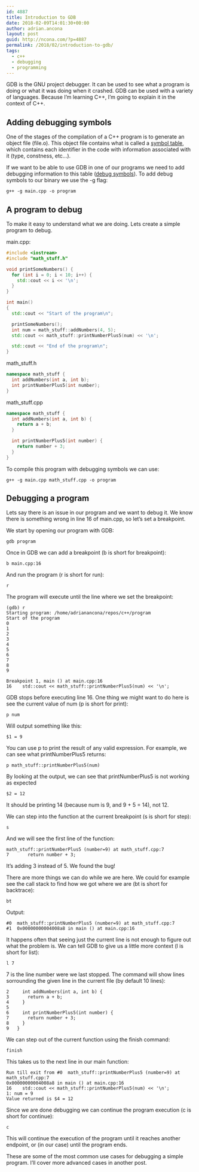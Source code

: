 ```yaml
---
id: 4887
title: Introduction to GDB
date: 2018-02-09T14:01:30+00:00
author: adrian.ancona
layout: post
guid: http://ncona.com/?p=4887
permalink: /2018/02/introduction-to-gdb/
tags:
  - c++
  - debugging
  - programming
---
```

GDB is the GNU project debugger. It can be used to see what a program is doing or what it was doing when it crashed. GDB can be used with a variety of languages. Because I&#8217;m learning C++, I&#8217;m going to explain it in the context of C++.

## Adding debugging symbols

One of the stages of the compilation of a C++ program is to generate an object file (file.o). This object file contains what is called a [symbol table](https://en.wikipedia.org/wiki/Symbol_table), which contains each identifier in the code with information associated with it (type, constness, etc&#8230;).

If we want to be able to use GDB in one of our programs we need to add debugging information to this table ([debug symbols](https://en.wikipedia.org/wiki/Debug_symbol)). To add debug symbols to our binary we use the -g flag:

<!--more-->

```
g++ -g main.cpp -o program
```

## A program to debug

To make it easy to understand what we are doing. Lets create a simple program to debug.

main.cpp:

```cpp
#include <iostream>
#include "math_stuff.h"

void printSomeNumbers() {
  for (int i = 0; i < 10; i++) {
    std::cout << i << '\n';
  }
}

int main()
{
  std::cout << "Start of the program\n";

  printSomeNumbers();
  int num = math_stuff::addNumbers(4, 5);
  std::cout << math_stuff::printNumberPlus5(num) << '\n';

  std::cout << "End of the program\n";
}
```

math_stuff.h

```cpp
namespace math_stuff {
  int addNumbers(int a, int b);
  int printNumberPlus5(int number);
}
```

math_stuff.cpp

```cpp
namespace math_stuff {
  int addNumbers(int a, int b) {
    return a + b;
  }

  int printNumberPlus5(int number) {
    return number + 3;
  }
}
```

To compile this program with debugging symbols we can use:

```
g++ -g main.cpp math_stuff.cpp -o program
```

## Debugging a program

Lets say there is an issue in our program and we want to debug it. We know there is something wrong in line 16 of main.cpp, so let&#8217;s set a breakpoint.

We start by opening our program with GDB:

```
gdb program
```

Once in GDB we can add a breakpoint (b is short for breakpoint):

```
b main.cpp:16
```

And run the program (r is short for run):

```
r
```

The program will execute until the line where we set the breakpoint:

```
(gdb) r
Starting program: /home/adrianancona/repos/c++/program
Start of the program
0
1
2
3
4
5
6
7
8
9

Breakpoint 1, main () at main.cpp:16
16    std::cout << math_stuff::printNumberPlus5(num) << '\n';
```

GDB stops before executing line 16. One thing we might want to do here is see the current value of num (p is short for print):

```
p num
```

Will output something like this:

```
$1 = 9
```

You can use p to print the result of any valid expression. For example, we can see what printNumberPlus5 returns:

```
p math_stuff::printNumberPlus5(num)
```

By looking at the output, we can see that printNumberPlus5 is not working as expected

```
$2 = 12
```

It should be printing 14 (because num is 9, and 9 + 5 = 14), not 12.

We can step into the function at the current breakpoint (s is short for step):

```
s
```

And we will see the first line of the function:

```
math_stuff::printNumberPlus5 (number=9) at math_stuff.cpp:7
7       return number + 3;
```

It&#8217;s adding 3 instead of 5. We found the bug!

There are more things we can do while we are here. We could for example see the call stack to find how we got where we are (bt is short for backtrace):

```
bt
```

Output:

```
#0  math_stuff::printNumberPlus5 (number=9) at math_stuff.cpp:7
#1  0x00000000004008a8 in main () at main.cpp:16
```

It happens often that seeing just the current line is not enough to figure out what the problem is. We can tell GDB to give us a little more context (l is short for list):

```
l 7
```

7 is the line number were we last stopped. The command will show lines sorrounding the given line in the current file (by default 10 lines):

```
2     int addNumbers(int a, int b) {
3       return a + b;
4     }
5
6     int printNumberPlus5(int number) {
7       return number + 3;
8     }
9   }
```

We can step out of the current function using the finish command:

```
finish
```

This takes us to the next line in our main function:

```
Run till exit from #0  math_stuff::printNumberPlus5 (number=9) at math_stuff.cpp:7
0x00000000004008a8 in main () at main.cpp:16
16    std::cout << math_stuff::printNumberPlus5(num) << '\n';
1: num = 9
Value returned is $4 = 12
```

Since we are done debugging we can continue the program execution (c is short for continue):

```
c
```

This will continue the execution of the program until it reaches another endpoint, or (in our case) until the program ends.

These are some of the most common use cases for debugging a simple program. I&#8217;ll cover more advanced cases in another post.
